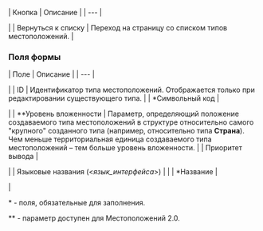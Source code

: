 | Кнопка | Описание |
| --- |

|
| Вернуться к списку | Переход на страницу со списком типов местоположений. |

  

### Поля формы

| Поле | Описание |
| --- |

|
| ID | Идентификатор типа местоположений. Отображается только при редактировании существующего типа. |
| \*Символьный код |

|
| \*\*Уровень вложенности | Параметр, определяющий положение создаваемого типа местоположений в структуре относительно самого "крупного" созданного типа (например, относительно типа **Страна**).   Чем меньше территориальная единица создаваемого типа местоположений – тем больше  уровень вложенности. |
| Приоритет вывода |

|
| Языковые названия (<*язык\_интерфейса*>) | |
| \*Название |

|

\* - поля, обязательные для заполнения.

\*\* - параметр доступен для Местоположений 2.0.

<!--
<h4>Кнопки управления

| Кнопка | Описание |
| --- |

|
| Сохранить | Сохранение внесённых изменений. Переход на страницу со списком типов местоположений. |
| Применить |

|
| Отменить | Отмена внесённых изменений. Возврат первоначальных значений параметров. |
| Сохранить и добавить |